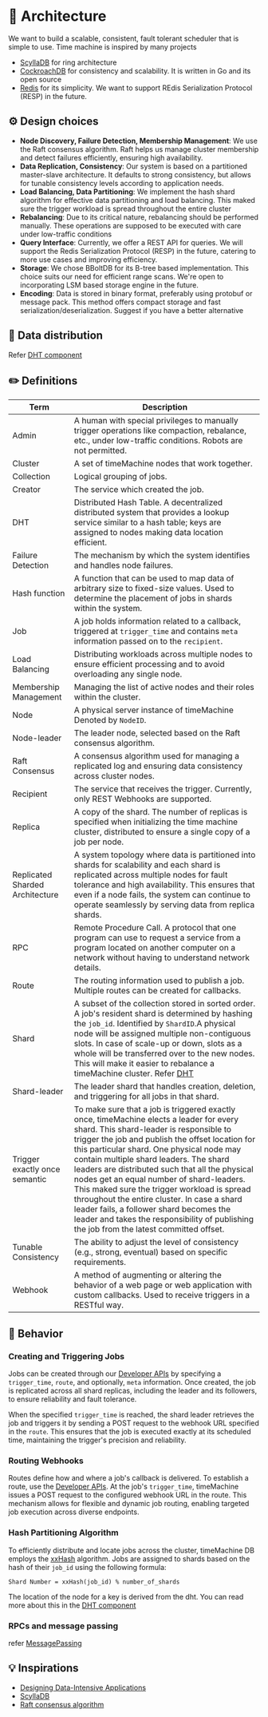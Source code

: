 # 🔮 Architecture

We want to build a scalable, consistent, fault tolerant scheduler that is simple to use. Time machine is inspired by many projects

- [ScyllaDB](https://github.com/scylladb/scylladb) for ring architecture
- [CockroachDB](https://github.com/cockroachdb/cockroach) for consistency and scalability. It is written in Go and its open source
- [Redis](redis.io) for its simplicity. We want to support REdis Serialization Protocol (RESP) in the future.

## ⚙️ Design choices

- **Node Discovery, Failure Detection, Membership Management**: We use the Raft consensus algorithm. Raft helps us manage cluster membership and detect failures efficiently, ensuring high availability.
- **Data Replication, Consistency**: Our system is based on a partitioned master-slave architecture. It defaults to strong consistency, but allows for tunable consistency levels according to application needs.
- **Load Balancing, Data Partitioning**: We implement the hash shard algorithm for effective data partitioning and load balancing. This maked sure the trigger workload is spread throughout the entire cluster
- **Rebalancing**: Due to its critical nature, rebalancing should be performed manually. These operations are supposed to be executed with care under low-traffic conditions
- **Query Interface**: Currently, we offer a REST API for queries. We will support the Redis Serialization Protocol (RESP) in the future, catering to more use cases and improving efficiency.
- **Storage**: We chose BBoltDB for its B-tree based implementation. This choice suits our need for efficient range scans. We're open to incorporating LSM based storage engine in the future.
- **Encoding**: Data is stored in binary format, preferably using protobuf or message pack. This method offers compact storage and fast serialization/deserialization. Suggest if you have a better alternative

## 🦋 Data distribution

Refer [DHT component](./../components/dht/dht.md)

## ✏️ Definitions

| Term                            | Description                                                                                                                                                                                                                                                                                                                                                                                                                                                                                                                                                                                                        |
| ------------------------------- | ------------------------------------------------------------------------------------------------------------------------------------------------------------------------------------------------------------------------------------------------------------------------------------------------------------------------------------------------------------------------------------------------------------------------------------------------------------------------------------------------------------------------------------------------------------------------------------------------------------------ |
| Admin                           | A human with special privileges to manually trigger operations like compaction, rebalance, etc., under low-traffic conditions. Robots are not permitted.                                                                                                                                                                                                                                                                                                                                                                                                                                                           |
| Cluster                         | A set of timeMachine nodes that work together.                                                                                                                                                                                                                                                                                                                                                                                                                                                                                                                                                                     |
| Collection                      | Logical grouping of jobs.                                                                                                                                                                                                                                                                                                                                                                                                                                                                                                                                                                                          |
| Creator                         | The service which created the job.                                                                                                                                                                                                                                                                                                                                                                                                                                                                                                                                                                                 |
| DHT                             | Distributed Hash Table. A decentralized distributed system that provides a lookup service similar to a hash table; keys are assigned to nodes making data location efficient.                                                                                                                                                                                                                                                                                                                                                                                                                                      |
| Failure Detection               | The mechanism by which the system identifies and handles node failures.                                                                                                                                                                                                                                                                                                                                                                                                                                                                                                                                            |
| Hash function                   | A function that can be used to map data of arbitrary size to fixed-size values. Used to determine the placement of jobs in shards within the system.                                                                                                                                                                                                                                                                                                                                                                                                                                                               |
| Job                             | A job holds information related to a callback, triggered at `trigger_time` and contains `meta` information passed on to the `recipient`.                                                                                                                                                                                                                                                                                                                                                                                                                                                                           |
| Load Balancing                  | Distributing workloads across multiple nodes to ensure efficient processing and to avoid overloading any single node.                                                                                                                                                                                                                                                                                                                                                                                                                                                                                              |
| Membership Management           | Managing the list of active nodes and their roles within the cluster.                                                                                                                                                                                                                                                                                                                                                                                                                                                                                                                                              |
| Node                            | A physical server instance of timeMachine Denoted by `NodeID`.                                                                                                                                                                                                                                                                                                                                                                                                                                                                                                                                                     |
| Node-leader                     | The leader node, selected based on the Raft consensus algorithm.                                                                                                                                                                                                                                                                                                                                                                                                                                                                                                                                                   |
| Raft Consensus                  | A consensus algorithm used for managing a replicated log and ensuring data consistency across cluster nodes.                                                                                                                                                                                                                                                                                                                                                                                                                                                                                                       |
| Recipient                       | The service that receives the trigger. Currently, only REST Webhooks are supported.                                                                                                                                                                                                                                                                                                                                                                                                                                                                                                                                |
| Replica                         | A copy of the shard. The number of replicas is specified when initializing the time machine cluster, distributed to ensure a single copy of a job per node.                                                                                                                                                                                                                                                                                                                                                                                                                                                        |
| Replicated Sharded Architecture | A system topology where data is partitioned into shards for scalability and each shard is replicated across multiple nodes for fault tolerance and high availability. This ensures that even if a node fails, the system can continue to operate seamlessly by serving data from replica shards.                                                                                                                                                                                                                                                                                                                   |
| RPC                             | Remote Procedure Call. A protocol that one program can use to request a service from a program located on another computer on a network without having to understand network details.                                                                                                                                                                                                                                                                                                                                                                                                                              |
| Route                           | The routing information used to publish a job. Multiple routes can be created for callbacks.                                                                                                                                                                                                                                                                                                                                                                                                                                                                                                                       |
| Shard                           | A subset of the collection stored in sorted order. A job's resident shard is determined by hashing the `job_id`. Identified by `ShardID`.A physical node will be assigned multiple non-contiguous slots. In case of scale-up or down, slots as a whole will be transferred over to the new nodes. This will make it easier to rebalance a timeMachine cluster. Refer [DHT](../components/dht/dht.md)                                                                                                                                                                                                               |
| Shard-leader                    | The leader shard that handles creation, deletion, and triggering for all jobs in that shard.                                                                                                                                                                                                                                                                                                                                                                                                                                                                                                                       |
| Trigger exactly once semantic   | To make sure that a job is triggered exactly once, timeMachine elects a leader for every shard. This shard-leader is responsible to trigger the job and publish the offset location for this particular shard. One physical node may contain multiple shard leaders. The shard leaders are distributed such that all the physical nodes get an equal number of shard-leaders. This maked sure the trigger workload is spread throughout the entire cluster. In case a shard leader fails, a follower shard becomes the leader and takes the responsibility of publishing the job from the latest committed offset. |
| Tunable Consistency             | The ability to adjust the level of consistency (e.g., strong, eventual) based on specific requirements.                                                                                                                                                                                                                                                                                                                                                                                                                                                                                                            |
| Webhook                         | A method of augmenting or altering the behavior of a web page or web application with custom callbacks. Used to receive triggers in a RESTful way.                                                                                                                                                                                                                                                                                                                                                                                                                                                                 |

## 🎰 Behavior

### Creating and Triggering Jobs

Jobs can be created through our [Developer APIs](./DevAPI.md#create-a-job) by specifying a `trigger_time`, `route`, and optionally, `meta` information. Once created, the job is replicated across all shard replicas, including the leader and its followers, to ensure reliability and fault tolerance.

When the specified `trigger_time` is reached, the shard leader retrieves the job and triggers it by sending a POST request to the webhook URL specified in the `route`. This ensures that the job is executed exactly at its scheduled time, maintaining the trigger's precision and reliability.

### Routing Webhooks

Routes define how and where a job's callback is delivered. To establish a route, use the [Developer APIs](./DevAPI.md#create-a-route). At the job's `trigger_time`, timeMachine issues a POST request to the configured webhook URL in the route. This mechanism allows for flexible and dynamic job routing, enabling targeted job execution across diverse endpoints.

### Hash Partitioning Algorithm

To efficiently distribute and locate jobs across the cluster, timeMachine DB employs the [xxHash](https://cyan4973.github.io/xxHash/) algorithm. Jobs are assigned to shards based on the hash of their `job_id` using the following formula:

```plaintext
Shard Number = xxHash(job_id) % number_of_shards
```

The location of the node for a key is derived from the dht. You can read more about this in the [DHT component](/components/dht/dht.md)

### RPCs and message passing

refer [MessagePassing](./MessagePassing.md)

## 💡 Inspirations

- [Designing Data-Intensive Applications](https://www.oreilly.com/library/view/designing-data-intensive-applications/9781491903063/)
- [ScyllaDB](https://github.com/scylladb/scylladb)
- [Raft consensus algorithm](https://raft.github.io/)
